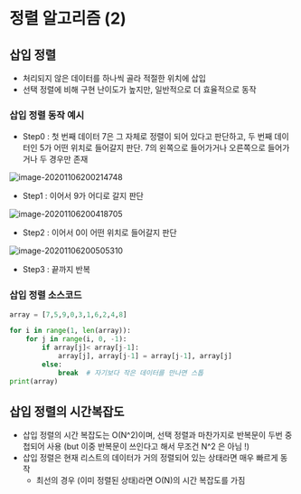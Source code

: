 # 정렬 알고리즘 (2)

## 삽입 정렬 

- 처리되지 않은 데이터를 하나씩 골라 적절한 위치에 삽입 
- 선택 정렬에 비해 구현 난이도가 높지만, 일반적으로 더 효율적으로 동작 

### 삽입 정렬 동작 예시 

- Step0 : 첫 번째 데이터 7은 그 자체로 정렬이 되어 있다고 판단하고, 두 번째 데이터인 5가 어떤 위치로 들어갈지 판단. 7의 왼쪽으로 들어가거나 오른쪽으로 들어가거나 두 경우만 존재

![image-20201106200214748](C:\Users\scoji\AppData\Roaming\Typora\typora-user-images\image-20201106200214748.png)

- Step1 : 이어서 9가 어디로 갈지 판단

![image-20201106200418705](C:\Users\scoji\AppData\Roaming\Typora\typora-user-images\image-20201106200418705.png)

- Step2 : 이어서 0이 어떤 위치로 들어갈지 판단 

![image-20201106200505310](C:\Users\scoji\TIL\image-20201106200505310.png)

- Step3 : 끝까지 반복 

### 삽입 정렬 소스코드 

```python
array = [7,5,9,0,3,1,6,2,4,8]

for i in range(1, len(array)):
    for j in range(i, 0, -1):
        if array[j]< array[j-1]:
            array[j], array[j-1] = array[j-1], array[j]
        else:
            break  # 자기보다 작은 데이터를 만나면 스톱 
print(array)
```



## 삽입 정렬의 시간복잡도 

- 삽입 정렬의 시간 복잡도는 O(N^2)이며, 선택 정렬과 마찬가지로 반복문이 두번 중첩되어 사용 (but 이중 반복문이 쓰인다고 해서 무조건 N^2 은 아님 !)
- 삽입 정렬은 현재 리스트의 데이터가 거의 정렬되어 있는 상태라면 매우 빠르게 동작 
  - 최선의 경우 (이미 정렬된 상태)라면 O(N)의 시간 복잡도를 가짐 
